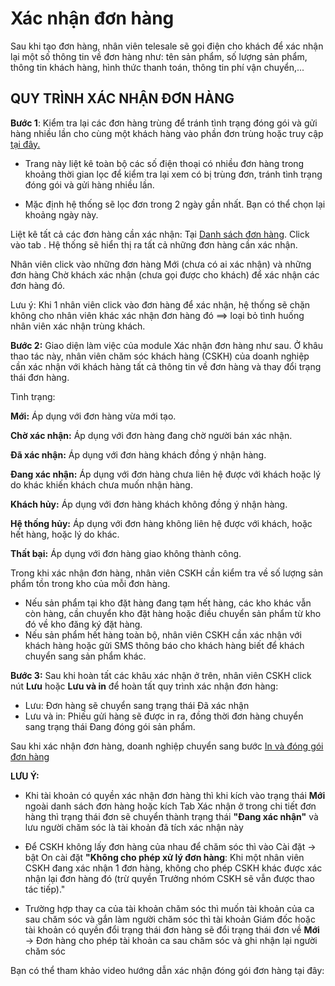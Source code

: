 # Xác nhận đơn hàng

Sau khi tạo đơn hàng, nhân viên telesale sẽ gọi điện cho khách để xác nhận lại một số thông tin về đơn hàng như: tên sản phẩm, số lượng sản phẩm, thông tin khách hàng, hình thức thanh toán, thông tin phí vận chuyển,...
## QUY TRÌNH XÁC NHẬN ĐƠN HÀNG
**Bước 1**: Kiểm tra lại các đơn hàng trùng để tránh tình trạng đóng gói và gửi hàng nhiều lần cho cùng một khách hàng vào phần đơn trùng hoặc truy cập [tại đây.](https://nhanh.vn/order/manage/checkduplicate)
- Trang này liệt kê toàn bộ các số điện thoại có nhiều đơn hàng trong khoảng thời gian lọc để kiểm tra lại xem có bị trùng đơn, tránh tình trạng đóng gói và gửi hàng nhiều lần.

- Mặc định hệ thống sẽ lọc đơn trong 2 ngày gần nhất. Bạn có thể chọn lại khoảng ngày này.

Liệt kê tất cả các đơn hàng cần xác nhận: Tại [Danh sách đơn hàng](https://nhanh.vn/order/manage/index). Click vào tab . Hệ thống sẽ hiển thị ra tất cả những đơn hàng cần xác nhận.

Nhân viên click vào những đơn hàng Mới (chưa có ai xác nhận) và những đơn hàng Chờ khách xác nhận (chưa gọi được cho khách) để xác nhận các đơn hàng đó.

Lưu ý: Khi 1 nhân viên click vào đơn hàng để xác nhận, hệ thống sẽ chặn không cho nhân viên khác xác nhận đơn hàng đó ==> loại bỏ tình huống nhân viên xác nhận trùng khách.

**Bước 2:** Giao diện làm việc của module Xác nhận đơn hàng như sau. Ở khâu thao tác này, nhân viên chăm sóc khách hàng (CSKH) của doanh nghiệp cần xác nhận với khách hàng tất cả thông tin về đơn hàng và thay đổi trạng thái đơn hàng.

Tình trạng:

**Mới:** Áp dụng với đơn hàng vừa mới tạo.

**Chờ xác nhận:** Áp dụng với đơn hàng đang chờ người bán xác nhận.

**Đã xác nhận:** Áp dụng với đơn hàng khách đồng ý nhận hàng.

**Đang xác nhận:** Áp dụng với đơn hàng chưa liên hệ được với khách hoặc lý do khác khiến khách chưa muốn nhận hàng.

**Khách hủy:** Áp dụng với đơn hàng khách không đồng ý nhận hàng.

**Hệ thống hủy:** Áp dụng với đơn hàng không liên hệ được với khách, hoặc hết hàng, hoặc lý do khác.

**Thất bại:** Áp dụng với đơn hàng giao không thành công.

Trong khi xác nhận đơn hàng, nhân viên CSKH cần kiểm tra về số lượng sản phẩm tồn trong kho của mỗi đơn hàng. 

- Nếu sản phẩm tại kho đặt hàng đang tạm hết hàng, các kho khác vẫn còn hàng, cần chuyển kho đặt hàng hoặc điều chuyển sản phẩm từ kho đó về kho đăng ký đặt hàng.
- Nếu sản phẩm hết hàng toàn bộ, nhân viên CSKH cần xác nhận với khách hàng hoặc gửi SMS thông báo cho khách hàng biết để khách chuyển sang sản phẩm khác.

**Bước 3:** Sau khi hoàn tất các khâu xác nhận ở trên, nhân viên CSKH click nút **Lưu** hoặc **Lưu và in** để hoàn tất quy trình xác nhận đơn hàng:
- Lưu: Đơn hàng sẽ chuyển sang trạng thái Đã xác nhận
- Lưu và in: Phiếu gửi hàng sẽ được in ra, đồng thời đơn hàng chuyển sang trạng thái Đang đóng gói sản phẩm.

Sau khi xác nhận đơn hàng, doanh nghiệp chuyển sang bước [In và đóng gói đơn hàng](https://nhanh.vn/order/manage/index)

**LƯU Ý:**
- Khi tài khoản có quyền xác nhận đơn hàng thì khi kích vào trạng thái **Mới** ngoài danh sách đơn hàng hoặc kích Tab Xác nhận ở trong chi tiết đơn hàng thì trạng thái đơn sẽ chuyển thành trạng thái **"Đang xác nhận"** và lưu người chăm sóc là tài khoản đã tích xác nhận này

- Để CSKH không lấy đơn hàng của nhau để chăm sóc thì vào Cài đặt -> bật On cài đặt **"Không cho phép xử lý đơn hàng**: Khi một nhân viên CSKH đang xác nhận 1 đơn hàng, không cho phép CSKH khác được xác nhận lại đơn hàng đó (trừ quyền Trưởng nhóm CSKH sẽ vẫn được thao tác tiếp)."

- Trường hợp thay ca của tài khoản chăm sóc thì muốn tài khoản của ca sau chăm sóc và gắn làm người chăm sóc thì tài khoản Giám đốc hoặc tài khoản có quyền đổi trạng thái đơn hàng sẽ đổi trạng thái đơn về **Mới** -> Đơn hàng cho phép tài khoản ca sau chăm sóc và ghi nhận lại người chăm sóc

Bạn có thể tham khảo video hướng dẫn xác nhận đóng gói đơn hàng tại đây:
